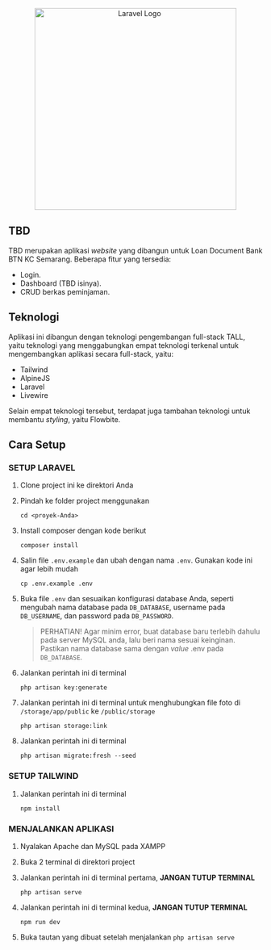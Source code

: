 <p align="center"><a href="https://laravel.com" target="_blank"><img src="https://raw.githubusercontent.com/laravel/art/master/logo-lockup/5%20SVG/2%20CMYK/1%20Full%20Color/laravel-logolockup-cmyk-red.svg" width="400" alt="Laravel Logo"></a></p>

## TBD

TBD merupakan aplikasi _website_ yang dibangun untuk Loan Document Bank BTN KC Semarang. Beberapa fitur yang tersedia: 
- Login.
- Dashboard (TBD isinya).
- CRUD berkas peminjaman.

## Teknologi

Aplikasi ini dibangun dengan teknologi pengembangan full-stack TALL, yaitu teknologi yang menggabungkan empat teknologi terkenal untuk mengembangkan aplikasi secara full-stack, yaitu:
- Tailwind
- AlpineJS
- Laravel
- Livewire

Selain empat teknologi tersebut, terdapat juga tambahan teknologi untuk membantu _styling_, yaitu Flowbite.

## Cara Setup

### SETUP LARAVEL

1. Clone project ini ke direktori Anda
2. Pindah ke folder project menggunakan

    ```
    cd <proyek-Anda>
    ```

3. Install composer dengan kode berikut

    ```
    composer install
    ```

4. Salin file `.env.example` dan ubah dengan nama `.env`. Gunakan kode ini agar lebih mudah

    ```
    cp .env.example .env
    ```

5. Buka file `.env` dan sesuaikan konfigurasi database Anda, seperti mengubah nama database pada `DB_DATABASE`, username pada `DB_USERNAME`, dan password pada `DB_PASSWORD`.

    > PERHATIAN! Agar minim error, buat database baru terlebih dahulu pada server MySQL anda, lalu beri nama sesuai keinginan. Pastikan nama database sama dengan _value_ .env pada `DB_DATABASE`.

6. Jalankan perintah ini di terminal

    ```
    php artisan key:generate
    ```

7. Jalankan perintah ini di terminal untuk menghubungkan file foto di `/storage/app/public` ke `/public/storage`

    ```
    php artisan storage:link
    ```

8. Jalankan perintah ini di terminal

    ```
    php artisan migrate:fresh --seed
    ```

### SETUP TAILWIND

1. Jalankan perintah ini di terminal
    ```
    npm install
    ```

### MENJALANKAN APLIKASI

1. Nyalakan Apache dan MySQL pada XAMPP

2. Buka 2 terminal di direktori project

3. Jalankan perintah ini di terminal pertama, **JANGAN TUTUP TERMINAL**

    ```
    php artisan serve
    ```

4. Jalankan perintah ini di terminal kedua, **JANGAN TUTUP TERMINAL**

    ```
    npm run dev
    ```

5. Buka tautan yang dibuat setelah menjalankan `php artisan serve`
